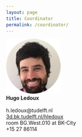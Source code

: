 ```yaml
---
layout: page
title: Coordinator
permalink: /coordinator/
---
```


<div class="row">
  <div class="col m3 offset-m2 s6 offset-s3 valign-wrapper">
      <img class="responsive-img" src="me.png">
  </div>
    <div class="col m5 s12">
    <div class="card-panel orange darken-1">
      <span class="white-text">
      <b>Hugo Ledoux</b><br><br>
      h.ledoux@tudelft.nl<br>
      <a href="https://3d.bk.tudelft.nl/hledoux">3d.bk.tudelft.nl/hledoux</a><br>
      room BG.West.010 at BK-City<br>
      +15 27 86114
      </span>
    </div>
  </div>
</div>
